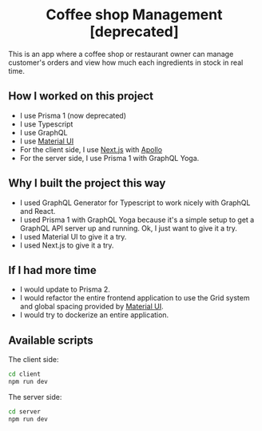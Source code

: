 <h1 align="center">Coffee shop Management [deprecated]</h1>

This is an app where a coffee shop or restaurant owner can manage customer's orders and view how much each ingredients in stock in real time.

## How I worked on this project

- I use Prisma 1 (now deprecated)
- I use Typescript
- I use GraphQL
- I use [Material UI](https://material-ui.com)
- For the client side, I use [Next.js](https://nextjs.org) with [Apollo](https://www.apollographql.com)
- For the server side, I use Prisma 1 with GraphQL Yoga.

## Why I built the project this way

- I used GraphQL Generator for Typescript to work nicely with GraphQL and React.
- I used Prisma 1 with GraphQL Yoga because it's a simple setup to get a GraphQL API server up and running. Ok, I just want to give it a try.
- I used Material UI to give it a try.
- I used Next.js to give it a try.

## If I had more time

- I would update to Prisma 2.
- I would refactor the entire frontend application to use the Grid system and global spacing provided by [Material UI](https://material-ui.com).
- I would try to dockerize an entire application.

## Available scripts

The client side:
```bash
cd client
npm run dev
```

The server side:
```bash
cd server
npm run dev
```